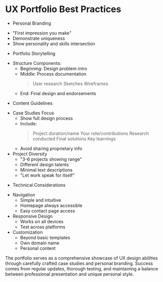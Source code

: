 # UX Portfolio Best Practices

* Personal Branding
 - "First impression you make"
 - Demonstrate uniqueness
 - Show personality and skills intersection

* Portfolio Storytelling
 - Structure Components:
   * Beginning: Design problem intro
   * Middle: Process documentation
     > User research
     > Sketches
     > Wireframes
   * End: Final design and endorsements

* Content Guidelines
 - Case Studies Focus
   * Show full design process
   * Include:
     > Project duration/name
     > Your role/contributions
     > Research conducted
     > Final solutions
     > Key learnings
   * Avoid sharing proprietary info
 - Project Diversity
   * "3-6 projects showing range"
   * Different design talents
   * Minimal text descriptions
   * "Let work speak for itself"

* Technical Considerations
 - Navigation
   * Simple and intuitive
   * Homepage always accessible
   * Easy contact page access
 - Responsive Design
   * Works on all devices
   * Test across platforms
 - Customization
   * Beyond basic templates
   * Own domain name
   * Personal content

The portfolio serves as a comprehensive showcase of UX design abilities through carefully crafted case studies and personal branding. Success comes from regular updates, thorough testing, and maintaining a balance between professional presentation and unique personal style.
